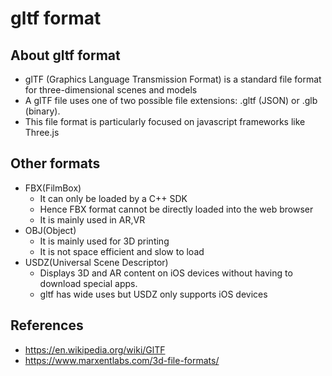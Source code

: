 # gltf format

## About gltf format
<ul>
    <li>glTF (Graphics Language Transmission Format) is a standard file format for three-dimensional scenes and models
    <li> A glTF file uses one of two possible file extensions: .gltf (JSON) or .glb (binary).
    <li>This file format is particularly focused on javascript frameworks like Three.js
</ul>

## Other formats
<ul>
    <li>FBX(FilmBox)
    <ul>
        <li>It can only be loaded by a C++ SDK</li>
        <li>Hence FBX format cannot be directly loaded into the web browser</li>
        <li>It is mainly used in AR,VR </li>
    </ul>
    <li>OBJ(Object)
    <ul>
        <li>It is mainly used for 3D printing</li>
        <li>It is not space efficient and slow to load</li>
    </ul>
    <li>USDZ(Universal Scene Descriptor)
    <ul>
        <li> Displays 3D and AR content on iOS devices without having to download special apps.</li>
        <li>gltf has wide uses but USDZ only supports iOS devices</li>
    </ul>
</ul>

## References
<ul>
    <li><a href="https://en.wikipedia.org/wiki/GlTF" target="_blank">https://en.wikipedia.org/wiki/GlTF</a>
    <li><a href="https://www.marxentlabs.com/3d-file-formats/" target="_blank">https://www.marxentlabs.com/3d-file-formats/</a>
</ul>